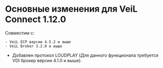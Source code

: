 # Основные изменения для VeiL Connect 1.12.0

Совместим с:

    - VeiL ECP версии 4.5.2 и выше
    - VeiL Broker 3.2.0 и выше
    
- Добавлен протокол LOUDPLAY (Для данного функционала требуется VDI брокер версии 4.1.0 и выше).